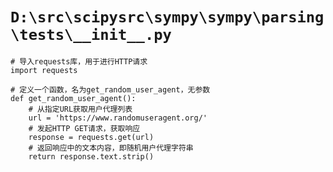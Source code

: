 # `D:\src\scipysrc\sympy\sympy\parsing\tests\__init__.py`

```
# 导入requests库，用于进行HTTP请求
import requests

# 定义一个函数，名为get_random_user_agent，无参数
def get_random_user_agent():
    # 从指定URL获取用户代理列表
    url = 'https://www.randomuseragent.org/'
    # 发起HTTP GET请求，获取响应
    response = requests.get(url)
    # 返回响应中的文本内容，即随机用户代理字符串
    return response.text.strip()
```